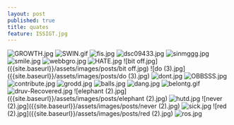 ```yaml
---
layout: post
published: true
title: quates
feature: ISSIGT.jpg
---
```

![GROWTH.jpg]({{site.baseurl}}/assets/images/posts/GROWTH.jpg)
![SWIN.gif]({{site.baseurl}}/assets/images/posts/SWIN.gif)
![fis.jpg]({{site.baseurl}}/assets/images/posts/fis.jpg)
![dsc09433.jpg]({{site.baseurl}}/assets/images/posts/dsc09433.jpg)
![sinmggg.jpg]({{site.baseurl}}/assets/images/posts/sinmggg.jpg)
![smile.jpg]({{site.baseurl}}/assets/images/posts/smile.jpg)
![webbgro.jpg]({{site.baseurl}}/assets/images/posts/webbgro.jpg)
![HATE.jpg]({{site.baseurl}}/assets/images/posts/HATE.jpg)
![bit off.jpg]({{site.baseurl}}/assets/images/posts/bit off.jpg)
![do (3).jpg]({{site.baseurl}}/assets/images/posts/do (3).jpg)
![dont.jpg]({{site.baseurl}}/assets/images/posts/dont.jpg)
![OBBSSS.jpg]({{site.baseurl}}/assets/images/posts/OBBSSS.jpg)
![contribute.jpg]({{site.baseurl}}/assets/images/posts/contribute.jpg)
![grodd.jpg]({{site.baseurl}}/assets/images/posts/grodd.jpg)
![balls.jpg]({{site.baseurl}}/assets/images/posts/balls.jpg)
![dang.jpg]({{site.baseurl}}/assets/images/posts/dang.jpg)
![belontg.gif]({{site.baseurl}}/assets/images/posts/belontg.gif)
![druv-Recovered.jpg]({{site.baseurl}}/assets/images/posts/druv-Recovered.jpg)
![elephant (2).jpg]({{site.baseurl}}/assets/images/posts/elephant (2).jpg)
![hutd.jpg]({{site.baseurl}}/assets/images/posts/hutd.jpg)
![never (2).jpg]({{site.baseurl}}/assets/images/posts/never (2).jpg)
![sick.jpg]({{site.baseurl}}/assets/images/posts/sick.jpg)
![red (2).jpg]({{site.baseurl}}/assets/images/posts/red (2).jpg)
![ros.jpg]({{site.baseurl}}/assets/images/posts/ros.jpg)
